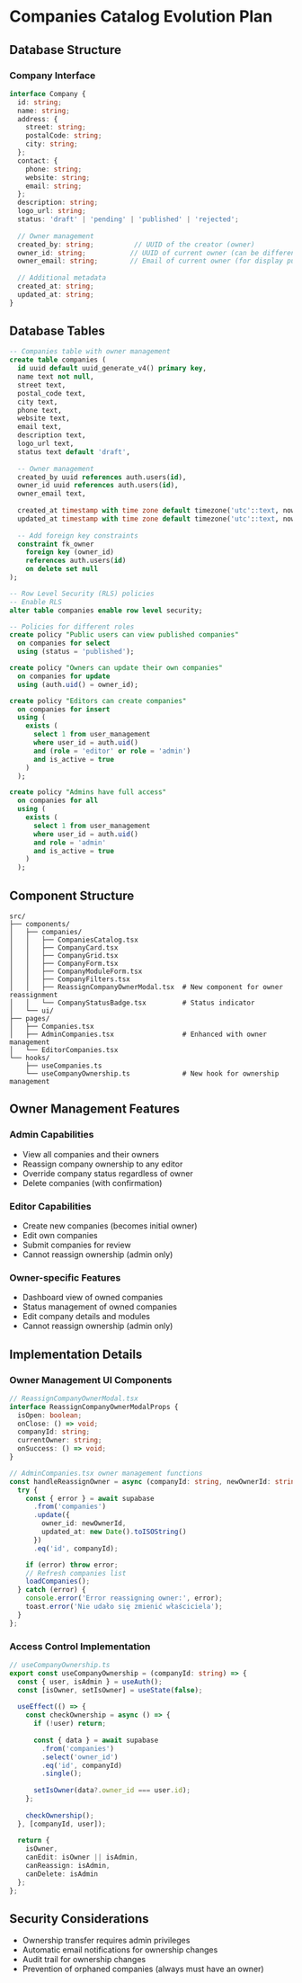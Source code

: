 # Companies Catalog Evolution Plan

## Database Structure

### Company Interface
```typescript
interface Company {
  id: string;
  name: string;
  address: {
    street: string;
    postalCode: string;
    city: string;
  };
  contact: {
    phone: string;
    website: string;
    email: string;
  };
  description: string;
  logo_url: string;
  status: 'draft' | 'pending' | 'published' | 'rejected';
  
  // Owner management
  created_by: string;          // UUID of the creator (owner)
  owner_id: string;           // UUID of current owner (can be different from creator)
  owner_email: string;        // Email of current owner (for display purposes)
  
  // Additional metadata
  created_at: string;
  updated_at: string;
}
```

## Database Tables

```sql
-- Companies table with owner management
create table companies (
  id uuid default uuid_generate_v4() primary key,
  name text not null,
  street text,
  postal_code text,
  city text,
  phone text,
  website text,
  email text,
  description text,
  logo_url text,
  status text default 'draft',
  
  -- Owner management
  created_by uuid references auth.users(id),
  owner_id uuid references auth.users(id),
  owner_email text,
  
  created_at timestamp with time zone default timezone('utc'::text, now()),
  updated_at timestamp with time zone default timezone('utc'::text, now()),
  
  -- Add foreign key constraints
  constraint fk_owner
    foreign key (owner_id)
    references auth.users(id)
    on delete set null
);

-- Row Level Security (RLS) policies
-- Enable RLS
alter table companies enable row level security;

-- Policies for different roles
create policy "Public users can view published companies"
  on companies for select
  using (status = 'published');

create policy "Owners can update their own companies"
  on companies for update
  using (auth.uid() = owner_id);

create policy "Editors can create companies"
  on companies for insert
  using (
    exists (
      select 1 from user_management
      where user_id = auth.uid()
      and (role = 'editor' or role = 'admin')
      and is_active = true
    )
  );

create policy "Admins have full access"
  on companies for all
  using (
    exists (
      select 1 from user_management
      where user_id = auth.uid()
      and role = 'admin'
      and is_active = true
    )
  );
```

## Component Structure
```
src/
├── components/
│   ├── companies/
│   │   ├── CompaniesCatalog.tsx
│   │   ├── CompanyCard.tsx
│   │   ├── CompanyGrid.tsx
│   │   ├── CompanyForm.tsx
│   │   ├── CompanyModuleForm.tsx
│   │   ├── CompanyFilters.tsx
│   │   ├── ReassignCompanyOwnerModal.tsx  # New component for owner reassignment
│   │   └── CompanyStatusBadge.tsx         # Status indicator
│   └── ui/
├── pages/
│   ├── Companies.tsx
│   ├── AdminCompanies.tsx                 # Enhanced with owner management
│   └── EditorCompanies.tsx
└── hooks/
    ├── useCompanies.ts
    └── useCompanyOwnership.ts             # New hook for ownership management
```

## Owner Management Features

### Admin Capabilities
- View all companies and their owners
- Reassign company ownership to any editor
- Override company status regardless of owner
- Delete companies (with confirmation)

### Editor Capabilities
- Create new companies (becomes initial owner)
- Edit own companies
- Submit companies for review
- Cannot reassign ownership (admin only)

### Owner-specific Features
- Dashboard view of owned companies
- Status management of owned companies
- Edit company details and modules
- Cannot reassign ownership (admin only)

## Implementation Details

### Owner Management UI Components
```typescript
// ReassignCompanyOwnerModal.tsx
interface ReassignCompanyOwnerModalProps {
  isOpen: boolean;
  onClose: () => void;
  companyId: string;
  currentOwner: string;
  onSuccess: () => void;
}

// AdminCompanies.tsx owner management functions
const handleReassignOwner = async (companyId: string, newOwnerId: string) => {
  try {
    const { error } = await supabase
      .from('companies')
      .update({
        owner_id: newOwnerId,
        updated_at: new Date().toISOString()
      })
      .eq('id', companyId);

    if (error) throw error;
    // Refresh companies list
    loadCompanies();
  } catch (error) {
    console.error('Error reassigning owner:', error);
    toast.error('Nie udało się zmienić właściciela');
  }
};
```

### Access Control Implementation
```typescript
// useCompanyOwnership.ts
export const useCompanyOwnership = (companyId: string) => {
  const { user, isAdmin } = useAuth();
  const [isOwner, setIsOwner] = useState(false);
  
  useEffect(() => {
    const checkOwnership = async () => {
      if (!user) return;
      
      const { data } = await supabase
        .from('companies')
        .select('owner_id')
        .eq('id', companyId)
        .single();
        
      setIsOwner(data?.owner_id === user.id);
    };
    
    checkOwnership();
  }, [companyId, user]);
  
  return {
    isOwner,
    canEdit: isOwner || isAdmin,
    canReassign: isAdmin,
    canDelete: isAdmin
  };
};
```

## Security Considerations
- Ownership transfer requires admin privileges
- Automatic email notifications for ownership changes
- Audit trail for ownership changes
- Prevention of orphaned companies (always must have an owner)
